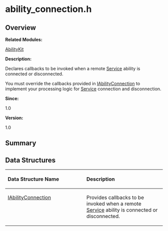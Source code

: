 # ability\_connection.h<a name="EN-US_TOPIC_0000001055358066"></a>

## **Overview**<a name="section1487342982093523"></a>

**Related Modules:**

[AbilityKit](abilitykit.md)

**Description:**

Declares callbacks to be invoked when a remote  [Service](service.md)  ability is connected or disconnected. 

You must override the callbacks provided in  [IAbilityConnection](iabilityconnection.md)  to implement your processing logic for  [Service](service.md)  connection and disconnection.

**Since:**

1.0

**Version:**

1.0

## **Summary**<a name="section1406688553093523"></a>

## Data Structures<a name="nested-classes"></a>

<a name="table304367275093523"></a>
<table><thead align="left"><tr id="row739706074093523"><th class="cellrowborder" valign="top" width="50%" id="mcps1.1.3.1.1"><p id="p204211260093523"><a name="p204211260093523"></a><a name="p204211260093523"></a>Data Structure Name</p>
</th>
<th class="cellrowborder" valign="top" width="50%" id="mcps1.1.3.1.2"><p id="p1808184699093523"><a name="p1808184699093523"></a><a name="p1808184699093523"></a>Description</p>
</th>
</tr>
</thead>
<tbody><tr id="row1016627510093523"><td class="cellrowborder" valign="top" width="50%" headers="mcps1.1.3.1.1 "><p id="p1606363828093523"><a name="p1606363828093523"></a><a name="p1606363828093523"></a><a href="iabilityconnection.md">IAbilityConnection</a></p>
</td>
<td class="cellrowborder" valign="top" width="50%" headers="mcps1.1.3.1.2 "><p id="p2063580311093523"><a name="p2063580311093523"></a><a name="p2063580311093523"></a>Provides callbacks to be invoked when a remote <a href="service.md">Service</a> ability is connected or disconnected. </p>
</td>
</tr>
</tbody>
</table>

